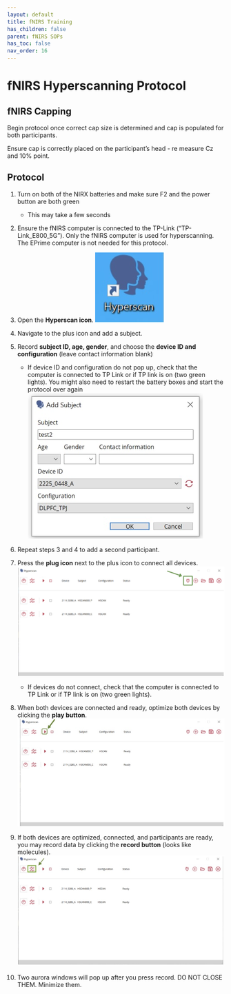 ```yaml
---
layout: default
title: fNIRS Training
has_children: false
parent: fNIRS SOPs
has_toc: false
nav_order: 16
---
```


# fNIRS Hyperscanning Protocol

## fNIRS Capping 

Begin protocol once correct cap size is determined and cap is populated for both participants.

Ensure cap is correctly placed on the participant’s head - re measure Cz and 10% point.

## Protocol

1. Turn on both of the NIRX batteries and make sure F2 and the power button are both green
    - This may take a few seconds

2. Ensure the fNIRS computer is connected to the TP-Link (“TP-Link_E800_5G”). Only the fNIRS computer is used for hyperscanning. The EPrime computer is not needed for this protocol.

2. Open the **Hyperscan icon**. 
![alt text](hyperscan_icon.png)

3. Navigate to the plus icon and add a subject.

4. Record **subject ID, age, gender**, and choose the **device ID and configuration** (leave contact information blank)
    - If device ID and configuration do not pop up, check that the computer is connected to TP Link or if TP link is on (two green lights). You might also need to restart the battery boxes and start the protocol over again
![alt text](subject_info.png)

5. Repeat steps 3 and 4 to add a second participant.

6. Press the **plug icon** next to the plus icon to connect all devices.
![alt text](plug_icon.png)

    - If devices do not connect, check that the computer is connected to TP Link or if TP link is on (two green lights).
7. When both devices are connected and ready, optimize both devices by clicking the **play button**.
![alt text](play_button.png)

8. If both devices are optimized, connected, and participants are ready, you may record data by clicking the **record button** (looks like molecules).
![alt text](record_button.png)

9. Two aurora windows will pop up after you press record. DO NOT CLOSE THEM. Minimize them.    